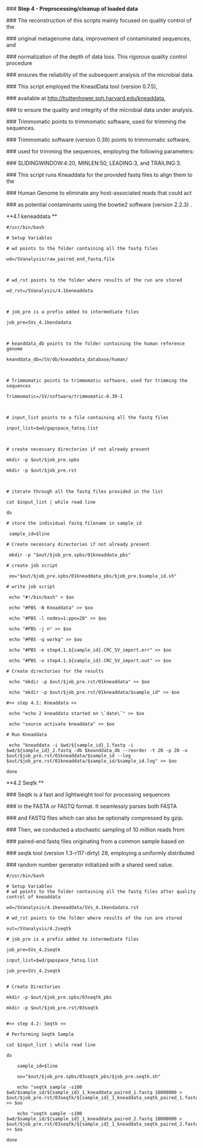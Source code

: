 \### **Step 4 - Preprocessing/cleanup of loaded data**

\### The reconstruction of this scripts mainly focused on quality control of the

\### original metagenome data, improvement of contaminated sequences, and

\### normalization of the depth of data loss. This rigorous quality control procedure

\### ensures the reliability of the subsequent analysis of the microbial data. 

 

\### This script employed the KneadData tool (version 0.7.5),

\### available at http://huttenhower.sph.harvard.edu/kneaddata, 

\### to ensure the quality and integrity of the microbial data under analysis.

\### Trimmomatic points to trimmomatic software, used for trimming the sequences.

\### Trimmomatic software (version 0.39) points to trimmomatic software, 

\### used for trimming the sequences, employing the following parameters: 

\### SLIDINGWINDOW:4:20, MINLEN:50, LEADING:3, and TRAILING:3. 

 

\### This script runs Kneaddata for the provided fastq files to align them to the

\### Human Genome to eliminate any host-associated reads that could act

\### as potential contaminants using the bowtie2 software (version 2.2.3) . 

 **4.1 keneaddata **

````shell
#/usr/bin/bash

# Setup Variables

# wd points to the folder containing all the fastq files 

wd=/SVanalysis/raw_paired_end_fastq.file

 

# wd_rst points to the folder where results of the run are stored 

wd_rst=/SVanalysis/4.1keneaddata

 

# job_pre is a prefix added to intermediate files

job_pre=SVs_4.1kendadata

 

# keanddata_db points to the folder containing the human reference genome

keanddata_db=/SV/db/kneaddata_database/human/

 

# Trimmomatic points to trimmomatic software, used for trimming the sequences

Trimmomatic=/SV/software/trimmomatic-0.39-1

 

# input_list points to a file containing all the fastq files 

input_list=$wd/gapspace_fatsq.list

 

# create necessary directories if not already present 

mkdir -p $out/$job_pre.spbs

mkdir -p $out/$job_pre.rst

 

# iterate through all the fastq files provided in the list 

cat $input_list | while read line

do 

# store the individual fastq filename in sample_id

 sample_id=$line

# Create necessary directories if not already present 

 mkdir -p "$out/$job_pre.spbs/01kneaddata_pbs"

# create job script 

 oo="$out/$job_pre.spbs/01kneaddata_pbs/$job_pre.$sample_id.sh"

# write job script 

 echo "#!/bin/bash" > $oo

 echo "#PBS -N Kneaddata" >> $oo

 echo "#PBS -l nodes=1:ppn=20" >> $oo

 echo "#PBS -j n" >> $oo

 echo "#PBS -q workq" >> $oo

 echo "#PBS -e step4.1.${sample_id}.CRC_SV_import.err" >> $oo

 echo "#PBS -o step4.1.${sample_id}.CRC_SV_import.out" >> $oo

# Create directories for the results 

 echo "mkdir -p $out/$job_pre.rst/01kneaddata" >> $oo

 echo "mkdir -p $out/$job_pre.rst/01kneaddata/$sample_id" >> $oo

#>> step 4.1: Kneaddata <<

 echo "echo 2 kneaddata started on \`date\`" >> $oo

 echo "source activate kneaddata" >> $oo

# Run Kneaddata 

 echo "kneaddata -i $wd/${sample_id}_1.fastq -i $wd/${sample_id}_2.fastq -db $keanddata_db --reorder -t 20 -p 20 -o $out/$job_pre.rst/01kneaddata/$sample_id --log $out/$job_pre.rst/01kneaddata/$sample_id/$sample_id.log" >> $oo 

done
````

 **4.2 Seqtk **

\### Seqtk is a fast and lightweight tool for processing sequences 

\### in the FASTA or FASTQ format. It seamlessly parses both FASTA 

\### and FASTQ files which can also be optionally compressed by gzip.

\### Then, we conducted a stochastic sampling of 10 million reads from 

\### paired-end fastq files originating from a common sample based on 

\### seqtk tool (version 1.3-r117-dirty) 28, employing a uniformly distributed

\### random number generator initialized with a shared seed value.

```shell
#/usr/bin/bash

# Setup Variables
# wd points to the folder containing all the fastq files after quality control of kneaddata 

wd=/SVanalysis/4.1keneaddata/SVs_4.1kendadata.rst

# wd_rst points to the folder where results of the run are stored

out=/SVanalysis/4.2seqtk

# job_pre is a prefix added to intermediate files

job_pre=SVs_4.2seqtk

input_list=$wd/gapspace_fatsq.list

job_pre=SVs_4.2seqtk


# Create Directories

mkdir -p $out/$job_pre.spbs/03seqtk_pbs

mkdir -p $out/$job_pre.rst/03seqtk

 
#>> step 4.2: Seqtk <<

# Performing Seqtk Sample

cat $input_list | while read line

do

    sample_id=$line

    oo="$out/$job_pre.spbs/03seqtk_pbs/$job_pre.seqtk.sh"

    echo "seqtk sample -s100 $wd/$sample_id/${sample_id}_1_kneaddata_paired_1.fastq 10000000 > $out/$job_pre.rst/03seqtk/${sample_id}_1_kneaddata_seqtk_paired_1.fastq" >> $oo

    echo "seqtk sample -s100 $wd/$sample_id/${sample_id}_1_kneaddata_paired_2.fastq 10000000 > $out/$job_pre.rst/03seqtk/${sample_id}_1_kneaddata_seqtk_paired_2.fastq" >> $oo

done